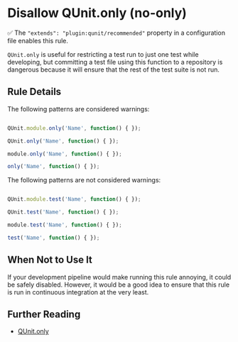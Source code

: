 # Disallow QUnit.only (no-only)

✅ The `"extends": "plugin:qunit/recommended"` property in a configuration file enables this rule.

`QUnit.only` is useful for restricting a test run to just one test while developing, but committing a test file using this function to a repository is dangerous because it will ensure that the rest of the test suite is not run.

## Rule Details

The following patterns are considered warnings:

```js

QUnit.module.only('Name', function() { });

QUnit.only('Name', function() { });

module.only('Name', function() { });

only('Name', function() { });

```

The following patterns are not considered warnings:

```js

QUnit.module.test('Name', function() { });

QUnit.test('Name', function() { });

module.test('Name', function() { });

test('Name', function() { });

```

## When Not to Use It

If your development pipeline would make running this rule annoying, it could be safely disabled. However, it would be a good idea to ensure that this rule is run in continuous integration at the very least.

## Further Reading

* [QUnit.only](https://api.qunitjs.com/QUnit.only/)

